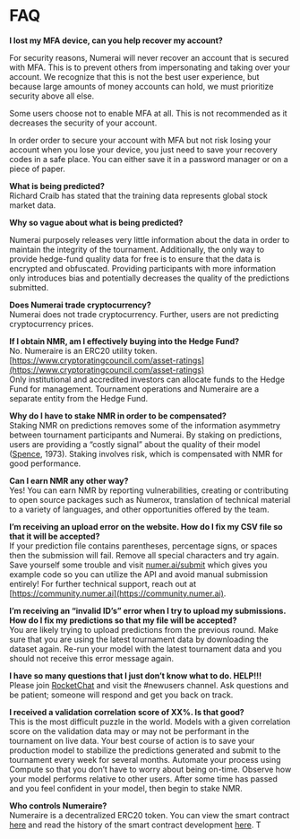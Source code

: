 # FAQ

**I lost my MFA device, can you help recover my account?**

For security reasons, Numerai will never recover an account that is secured with MFA. This is to prevent others from impersonating and taking over your account. We recognize that this is not the best user experience, but because large amounts of money accounts can hold, we must prioritize security above all else.

Some users choose not to enable MFA at all. This is not recommended as it decreases the security of your account.

In order order to secure your account with MFA but not risk losing your account when you lose your device, you just need to save your recovery codes in a safe place. You can either save it in a password manager or on a piece of paper.

**What is being predicted?**  
Richard Craib has stated that the training data represents global stock market data.

**Why so vague about what is being predicted?**

Numerai purposely releases very little information about the data in order to maintain the integrity of the tournament. Additionally, the only way to provide hedge-fund quality data for free is to ensure that the data is encrypted and obfuscated. Providing participants with more information only introduces bias and potentially decreases the quality of the predictions submitted.

**Does Numerai trade cryptocurrency?**  
Numerai does not trade cryptocurrency. Further, users are not predicting cryptocurrency prices.

**If I obtain NMR, am I effectively buying into the Hedge Fund?**  
No. Numeraire is an ERC20 utility token. [https://www.cryptoratingcouncil.com/asset-ratings](https://www.cryptoratingcouncil.com/asset-ratings)  
Only institutional and accredited investors can allocate funds to the Hedge Fund for management. Tournament operations and Numeraire are a separate entity from the Hedge Fund.

**Why do I have to stake NMR in order to be compensated?**  
Staking NMR on predictions removes some of the information asymmetry between tournament participants and Numerai. By staking on predictions, users are providing a “costly signal” about the quality of their model \([Spence](https://www.jstor.org/stable/1882010), 1973\). Staking involves risk, which is compensated with NMR for good performance.

**Can I earn NMR any other way?**  
Yes! You can earn NMR by reporting vulnerabilities, creating or contributing to open source packages such as Numerox, translation of technical material to a variety of languages, and other opportunities offered by the team.

**I’m receiving an upload error on the website. How do I fix my CSV file so that it will be accepted?**  
If your prediction file contains parentheses, percentage signs, or spaces then the submission will fail. Remove all special characters and try again. Save yourself some trouble and visit [numer.ai/submit](http://numer.ai/submit) which gives you example code so you can utilize the API and avoid manual submission entirely! For further technical support, reach out at [https://community.numer.ai](https://community.numer.ai).

**I’m receiving an “invalid ID’s” error when I try to upload my submissions. How do I fix my predictions so that my file will be accepted?**  
You are likely trying to upload predictions from the previous round. Make sure that you are using the latest tournament data by downloading the dataset again. Re-run your model with the latest tournament data and you should not receive this error message again.

**I have so many questions that I just don’t know what to do. HELP!!!**  
Please join [RocketChat](https://community.numer.ai) and visit the \#newusers channel. Ask questions and be patient; someone will respond and get you back on track.

**I received a validation correlation score of XX%. Is that good?**  
This is the most difficult puzzle in the world. Models with a given correlation score on the validation data may or may not be performant in the tournament on live data. Your best course of action is to save your production model to stabilize the predictions generated and submit to the tournament every week for several months. Automate your process using Compute so that you don’t have to worry about being on-time. Observe how your model performs relative to other users. After some time has passed and you feel confident in your model, then begin to stake NMR.

**Who controls Numeraire?**  
Numeraire is a decentralized ERC20 token. You can view the smart contract [here](https://etherscan.io/token/0x1776e1f26f98b1a5df9cd347953a26dd3cb46671#readContract) and read the history of the smart contract development [here](https://github.com/numerai/contract). T

